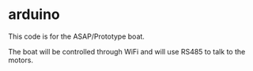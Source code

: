 arduino
=======

This code is for the ASAP/Prototype boat. 

The boat will be controlled through WiFi and will use RS485 to talk to the motors.

